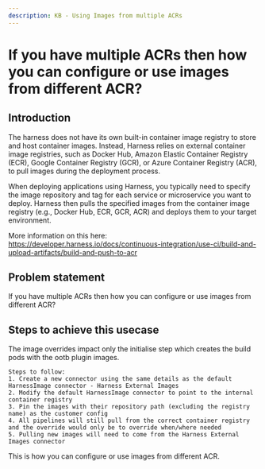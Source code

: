 ```yaml
---
description: KB - Using Images from multiple ACRs 
---
```

# If you have multiple ACRs then how you can configure or use images from different ACR?

## Introduction

The harness does not have its own built-in container image registry to store and host container images. Instead, Harness relies on external container image registries, such as Docker Hub, Amazon Elastic Container Registry (ECR), Google Container Registry (GCR), or Azure Container Registry (ACR), to pull images during the deployment process.

When deploying applications using Harness, you typically need to specify the image repository and tag for each service or microservice you want to deploy. Harness then pulls the specified images from the container image registry (e.g., Docker Hub, ECR, GCR, ACR) and deploys them to your target environment.

More information on this here: https://developer.harness.io/docs/continuous-integration/use-ci/build-and-upload-artifacts/build-and-push-to-acr

## Problem statement

If you have multiple ACRs then how you can configure or use images from different ACR?

## Steps to achieve this usecase
The image overrides impact only the initialise step which creates the build pods with the ootb plugin images. 
 
```
Steps to follow:
1. Create a new connector using the same details as the default HarnessImage connector - Harness External Images
2. Modify the default HarnessImage connector to point to the internal container registry
3. Pin the images with their repository path (excluding the registry name) as the customer config
4. All pipelines will still pull from the correct container registry and the override would only be to override when/where needed
5. Pulling new images will need to come from the Harness External Images connector
```

This is how you can configure or use images from different ACR.